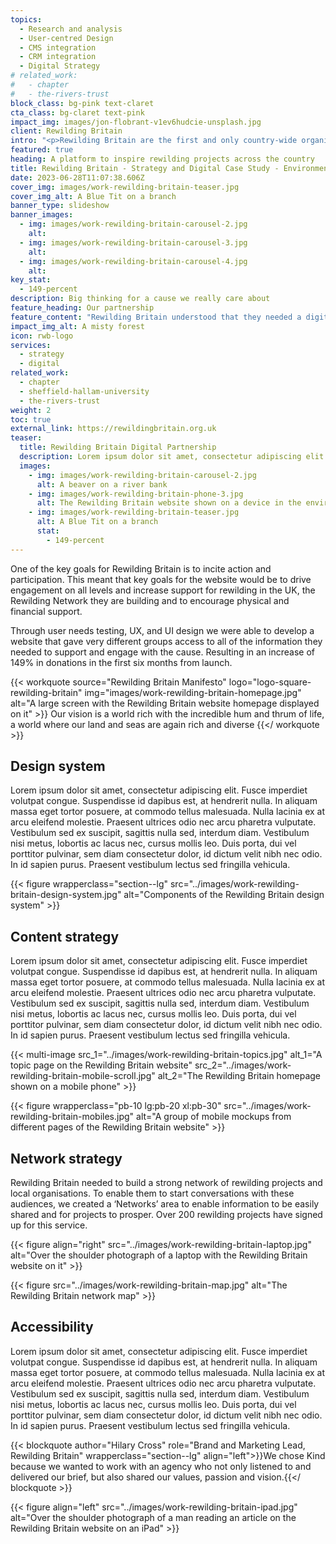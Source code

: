 ```yaml
---
topics:
  - Research and analysis
  - User-centred Design
  - CMS integration
  - CRM integration
  - Digital Strategy
# related_work:
#   - chapter
#   - the-rivers-trust
block_class: bg-pink text-claret
cta_class: bg-claret text-pink
impact_img: images/jon-flobrant-v1ev6hudcie-unsplash.jpg
client: Rewilding Britain
intro: "<p>Rewilding Britain are the first and only country-wide organisation in Britain focusing on rewilding – acting as a catalyst for debate and action, and demonstrating the power of working with nature to tackle the climate emergency and the extinction crisis.</p>"
featured: true
heading: A platform to inspire rewilding projects across the country
title: Rewilding Britain - Strategy and Digital Case Study - Environment
date: 2023-06-28T11:07:38.606Z
cover_img: images/work-rewilding-britain-teaser.jpg
cover_img_alt: A Blue Tit on a branch
banner_type: slideshow
banner_images:
  - img: images/work-rewilding-britain-carousel-2.jpg
    alt: 
  - img: images/work-rewilding-britain-carousel-3.jpg
    alt: 
  - img: images/work-rewilding-britain-carousel-4.jpg
    alt: 
key_stat:
  - 149-percent
description: Big thinking for a cause we really care about
feature_heading: Our partnership
feature_content: "Rewilding Britain understood that they needed a digital partner to not only create a digital presence but to maintain it and evolve as their organisation does. We’ve been delighted to work with them for almost three years to constantly improve the performance and direction of their site as they continue to gain awareness and support on a national and international level."
impact_img_alt: A misty forest
icon: rwb-logo
services:
  - strategy
  - digital
related_work:
  - chapter
  - sheffield-hallam-university
  - the-rivers-trust
weight: 2
toc: true
external_link: https://rewildingbritain.org.uk
teaser:
  title: Rewilding Britain Digital Partnership
  description: Lorem ipsum dolor sit amet, consectetur adipiscing elit. Sed lacinia consequat rhoncus.
  images:
    - img: images/work-rewilding-britain-carousel-2.jpg
      alt: A beaver on a river bank
    - img: images/work-rewilding-britain-phone-3.jpg
      alt: The Rewilding Britain website shown on a device in the environment
    - img: images/work-rewilding-britain-teaser.jpg
      alt: A Blue Tit on a branch
      stat:
        - 149-percent
---
```


<!-- Text left -->
<div class="w-full grid grid-cols-12 gap-x-2.5 gap-y-6 lg:gap-6 xl:gap-8">
  <div class="prose col-span-full lg:col-span-8">

  One of the key goals for Rewilding Britain is to incite action and participation. This meant that key goals for the website would be to drive engagement on all levels and increase support for rewilding in the UK, the Rewilding Network they are building and to encourage physical and financial support.

  Through user needs testing, UX, and UI design we were able to develop a website that gave very different groups access to all of the information they needed to support and engage with the cause. Resulting in an increase of 149% in donations in the first six months from launch.

  </div>
</div>


{{< workquote source="Rewilding Britain Manifesto" logo="logo-square-rewilding-britain" img="images/work-rewilding-britain-homepage.jpg" alt="A large screen with the Rewilding Britain website homepage displayed on it" >}}
  Our vision is a world rich with the incredible hum and thrum of life, a world where our land and seas are again rich and diverse
{{</ workquote >}}

<!-- Text right -->
<div class="w-full grid grid-cols-12 gap-x-2.5 gap-y-6 lg:gap-6 xl:gap-8">
  <div class="prose col-span-full lg:col-span-8 lg:col-start-5">

  ## Design system

  Lorem ipsum dolor sit amet, consectetur adipiscing elit. Fusce imperdiet volutpat congue. Suspendisse id dapibus est, at hendrerit nulla. In aliquam massa eget tortor posuere, at commodo tellus malesuada. Nulla lacinia ex at arcu eleifend molestie. Praesent ultrices odio nec arcu pharetra vulputate. Vestibulum sed ex suscipit, sagittis nulla sed, interdum diam. Vestibulum nisi metus, lobortis ac lacus nec, cursus mollis leo. Duis porta, dui vel porttitor pulvinar, sem diam consectetur dolor, id dictum velit nibh nec odio. In id sapien purus. Praesent vestibulum lectus sed fringilla vehicula.

  </div>
</div>

{{< figure wrapperclass="section--lg" src="../images/work-rewilding-britain-design-system.jpg" alt="Components of the Rewilding Britain design system" >}}

<!-- Text left -->
<div class="w-full grid grid-cols-12 gap-x-2.5 gap-y-6 lg:gap-6 xl:gap-8">
  <div class="prose col-span-full lg:col-span-8">

  ## Content strategy

  Lorem ipsum dolor sit amet, consectetur adipiscing elit. Fusce imperdiet volutpat congue. Suspendisse id dapibus est, at hendrerit nulla. In aliquam massa eget tortor posuere, at commodo tellus malesuada. Nulla lacinia ex at arcu eleifend molestie. Praesent ultrices odio nec arcu pharetra vulputate. Vestibulum sed ex suscipit, sagittis nulla sed, interdum diam. Vestibulum nisi metus, lobortis ac lacus nec, cursus mollis leo. Duis porta, dui vel porttitor pulvinar, sem diam consectetur dolor, id dictum velit nibh nec odio. In id sapien purus. Praesent vestibulum lectus sed fringilla vehicula.
   
  </div>
</div>

{{< multi-image
  src_1="../images/work-rewilding-britain-topics.jpg" alt_1="A topic page on the Rewilding Britain website"
  src_2="../images/work-rewilding-britain-mobile-scroll.jpg" alt_2="The Rewilding Britain homepage shown on a mobile phone" >}}

{{< figure wrapperclass="pb-10 lg:pb-20 xl:pb-30" src="../images/work-rewilding-britain-mobiles.jpg" alt="A group of mobile mockups from different pages of the Rewilding Britain website" >}}


<!-- Text right -->
<div class="w-full grid grid-cols-12 gap-x-2.5 gap-y-6 lg:gap-6 xl:gap-8">
  <div class="prose col-span-full lg:col-span-8 lg:col-start-5">

  ## Network strategy

  Rewilding Britain needed to build a strong network of rewilding projects and local organisations. To enable them to start conversations with these audiences, we created a ‘Networks’ area to enable information to be easily shared and for projects to prosper. Over 200 rewilding projects have signed up for this service.
   
  </div>
</div>

{{< figure align="right" src="../images/work-rewilding-britain-laptop.jpg" alt="Over the shoulder photograph of a laptop with the Rewilding Britain website on it" >}}

{{< figure src="../images/work-rewilding-britain-map.jpg" alt="The Rewilding Britain network map" >}}

<!-- Text right -->
<div class="w-full grid grid-cols-12 gap-x-2.5 gap-y-6 lg:gap-6 xl:gap-8">
  <div class="prose col-span-full lg:col-span-8 lg:col-start-5">

  ## Accessibility

  Lorem ipsum dolor sit amet, consectetur adipiscing elit. Fusce imperdiet volutpat congue. Suspendisse id dapibus est, at hendrerit nulla. In aliquam massa eget tortor posuere, at commodo tellus malesuada. Nulla lacinia ex at arcu eleifend molestie. Praesent ultrices odio nec arcu pharetra vulputate. Vestibulum sed ex suscipit, sagittis nulla sed, interdum diam. Vestibulum nisi metus, lobortis ac lacus nec, cursus mollis leo. Duis porta, dui vel porttitor pulvinar, sem diam consectetur dolor, id dictum velit nibh nec odio. In id sapien purus. Praesent vestibulum lectus sed fringilla vehicula.
   
  </div>
</div>

{{< blockquote author="Hilary Cross" role="Brand and Marketing Lead, Rewilding Britain" wrapperclass="section--lg" align="left">}}We chose Kind because we wanted to work with an agency who not only listened to and delivered our brief, but also shared our values, passion and vision.{{</ blockquote >}}

{{< figure align="left" src="../images/work-rewilding-britain-ipad.jpg" alt="Over the shoulder photograph of a man reading an article on the Rewilding Britain website on an iPad" >}}
